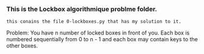 ### This is the Lockbox algorithmique problme folder.
    this conains the file 0-lockboxes.py that has my solution to it.

Problem: You have n number of locked boxes in front of you. Each box is numbered
sequentially from 0 to n - 1 and each box may contain keys to the other boxes.

